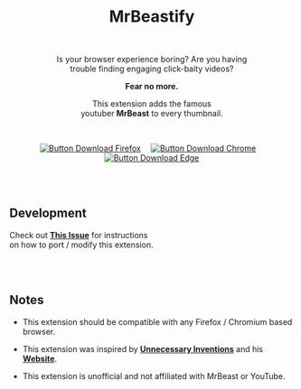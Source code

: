 
<div align = center >

# MrBeastify

<br>

Is your browser experience boring? Are you having  
trouble finding engaging click-baity videos?

**Fear no more.**

This extension adds the famous  
youtuber **MrBeast** to every thumbnail.

<br>

[![Button Download Firefox]][Download Firefox]  
[![Button Download Chrome]][Download Chrome]  
[![Button Download Edge]][Download Edge]

</div>

<br>
<br>

## Development

Check out **[This Issue][Development]** for instructions  
on how to port / modify this extension.


<br>
<br>

## Notes

-   This extension should be compatible with any Firefox / Chromium based browser.

-   This extension was inspired by **[Unnecessary Inventions][UI YouTube]** and his **[Website][UI Website]**.

-   This extension is unofficial and not affiliated with MrBeast or YouTube.


<!----------------------------------------------------------------------------->

[Button Download Firefox]: https://img.shields.io/badge/Firefox-FF7139?style=for-the-badge&logoColor=white&logo=Firefox

[Button Download Chrome]: https://img.shields.io/badge/Chrome-4285F4?style=for-the-badge&logoColor=white&logo=GoogleChrome

[Button Download Edge]: https://img.shields.io/badge/Edge-0078D7?style=for-the-badge&logoColor=white&logo=MicrosoftEdge


[Download Firefox]: http://addons.mozilla.org/en-GB/firefox/addon/youtube-mrbeastify/
[Download Chrome]: http://chrome.google.com/webstore/detail/youtube-mrbeastify/dbmaeobgdodeimjdjnkipbfhgeldnmeb
[Download Edge]: http://microsoftedge.microsoft.com/addons/detail/youtube-mrbeastify/jabaaojkmmljhmnheeihppepcmiadhll


[UI YouTube]: http://www.youtube.com/@UnnecessaryInventions
[UI Website]: http://www.mrbeastify.com/


[Development]: https://github.com/MagicJinn/MrBeastify-Youtube/issues/16